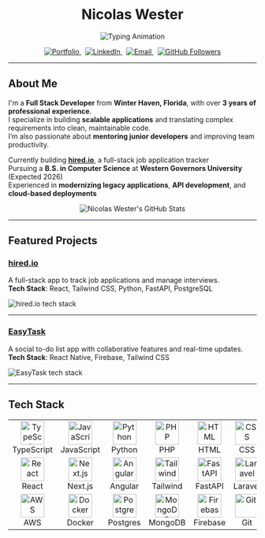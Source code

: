 <h1 align="center">Nicolas Wester</h1>

<p align="center">
  <img src="https://readme-typing-svg.demolab.com?font=Fira+Code&size=22&pause=1000&color=3366FF&center=true&vCenter=true&width=500&lines=Full+Stack+Developer;React+%26+Python+Specialist;Building+Scalable+Web+Applications" alt="Typing Animation" />
</p>

<p align="center">
  <a href="https://www.nicolaswester.com" target="_blank">
    <img src="https://img.shields.io/badge/Portfolio-255E63?style=for-the-badge&logo=hugo&logoColor=white" alt="Portfolio"/>
  </a>
  &nbsp;
  <a href="https://linkedin.com/in/nicolaswester" target="_blank">
    <img src="https://img.shields.io/badge/LinkedIn-0A66C2?style=for-the-badge&logo=linkedin&logoColor=white" alt="LinkedIn"/>
  </a>
  &nbsp;
  <a href="mailto:nicolaswester@nicolaswester.com">
    <img src="https://img.shields.io/badge/Email-D14836?style=for-the-badge&logo=gmail&logoColor=white" alt="Email"/>
  </a>
  &nbsp;
  <a href="https://github.com/nwester627?tab=followers">
    <img src="https://img.shields.io/github/followers/nwester627?label=Followers&style=for-the-badge" alt="GitHub Followers"/>
  </a>
</p>

---

## About Me

<p>
I'm a <b>Full Stack Developer</b> from <b>Winter Haven, Florida</b>, with over <b>3 years of professional experience</b>.<br>
I specialize in building <b>scalable applications</b> and translating complex requirements into clean, maintainable code.<br>
I’m also passionate about <b>mentoring junior developers</b> and improving team productivity.
</p>

<p align="left">
  Currently building <a href="https://www.nicolaswester.com"><b>hired.io</b></a>, a full-stack job application tracker <br>
  Pursuing a <b>B.S. in Computer Science</b> at <b>Western Governors University</b> (Expected 2026) <br>
  Experienced in <b>modernizing legacy applications</b>, <b>API development</b>, and <b>cloud-based deployments</b>
</p>

<p align="center">
  <img src="https://github-readme-stats.vercel.app/api?username=nwester627&show_icons=true&theme=dracula&hide_border=true&count_private=true" alt="Nicolas Wester's GitHub Stats"/>
</p>

---

## Featured Projects

### [hired.io](https://www.nicolaswester.com)
A full-stack app to track job applications and manage interviews.  
<b>Tech Stack</b>: React, Tailwind CSS, Python, FastAPI, PostgreSQL

<p>
  <img src="https://skillicons.dev/icons?i=react,tailwind,python,fastapi,postgres&theme=dark" alt="hired.io tech stack" />
</p>

---

### [EasyTask](https://github.com/nwester627/EasyTask)
A social to-do list app with collaborative features and real-time updates.  
<b>Tech Stack</b>: React Native, Firebase, Tailwind CSS

<p>
  <img src="https://skillicons.dev/icons?i=react,firebase,tailwind&theme=dark" alt="EasyTask tech stack" />
</p>

---

## Tech Stack

<table align="center">
  <tr>
    <td align="center" width="96"><img src="https://skillicons.dev/icons?i=ts&theme=dark" width="48" height="48" alt="TypeScript"/><br>TypeScript</td>
    <td align="center" width="96"><img src="https://skillicons.dev/icons?i=js&theme=dark" width="48" height="48" alt="JavaScript"/><br>JavaScript</td>
    <td align="center" width="96"><img src="https://skillicons.dev/icons?i=python&theme=dark" width="48" height="48" alt="Python"/><br>Python</td>
    <td align="center" width="96"><img src="https://skillicons.dev/icons?i=php&theme=dark" width="48" height="48" alt="PHP"/><br>PHP</td>
    <td align="center" width="96"><img src="https://skillicons.dev/icons?i=html&theme=dark" width="48" height="48" alt="HTML"/><br>HTML</td>
    <td align="center" width="96"><img src="https://skillicons.dev/icons?i=css&theme=dark" width="48" height="48" alt="CSS"/><br>CSS</td>
  </tr>
  <tr>
    <td align="center" width="96"><img src="https://skillicons.dev/icons?i=react&theme=dark" width="48" height="48" alt="React"/><br>React</td>
    <td align="center" width="96"><img src="https://skillicons.dev/icons?i=nextjs&theme=dark" width="48" height="48" alt="Next.js"/><br>Next.js</td>
    <td align="center" width="96"><img src="https://skillicons.dev/icons?i=angular&theme=dark" width="48" height="48" alt="Angular"/><br>Angular</td>
    <td align="center" width="96"><img src="https://skillicons.dev/icons?i=tailwind&theme=dark" width="48" height="48" alt="Tailwind"/><br>Tailwind</td>
    <td align="center" width="96"><img src="https://skillicons.dev/icons?i=fastapi&theme=dark" width="48" height="48" alt="FastAPI"/><br>FastAPI</td>
    <td align="center" width="96"><img src="https://skillicons.dev/icons?i=laravel&theme=dark" width="48" height="48" alt="Laravel"/><br>Laravel</td>
  </tr>
  <tr>
    <td align="center" width="96"><img src="https://skillicons.dev/icons?i=aws&theme=dark" width="48" height="48" alt="AWS"/><br>AWS</td>
    <td align="center" width="96"><img src="https://skillicons.dev/icons?i=docker&theme=dark" width="48" height="48" alt="Docker"/><br>Docker</td>
    <td align="center" width="96"><img src="https://skillicons.dev/icons?i=postgres&theme=dark" width="48" height="48" alt="Postgres"/><br>Postgres</td>
    <td align="center" width="96"><img src="https://skillicons.dev/icons?i=mongodb&theme=dark" width="48" height="48" alt="MongoDB"/><br>MongoDB</td>
    <td align="center" width="96"><img src="https://skillicons.dev/icons?i=firebase&theme=dark" width="48" height="48" alt="Firebase"/><br>Firebase</td>
    <td align="center" width="96"><img src="https://skillicons.dev/icons?i=git&theme=dark" width="48" height="48" alt="Git"/><br>Git</td>
  </tr>
</table>


